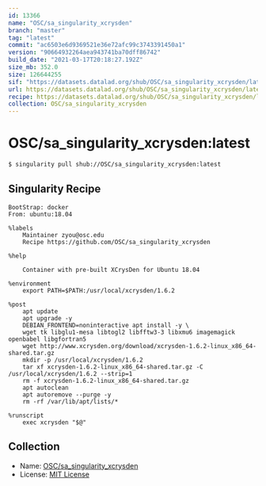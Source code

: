 ```yaml
---
id: 13366
name: "OSC/sa_singularity_xcrysden"
branch: "master"
tag: "latest"
commit: "ac6503e6d9369521e36e72afc99c3743391450a1"
version: "90664932264aea943741ba70dff86742"
build_date: "2021-03-17T20:18:27.192Z"
size_mb: 352.0
size: 126644255
sif: "https://datasets.datalad.org/shub/OSC/sa_singularity_xcrysden/latest/2021-03-17-ac6503e6-90664932/90664932264aea943741ba70dff86742.sif"
url: https://datasets.datalad.org/shub/OSC/sa_singularity_xcrysden/latest/2021-03-17-ac6503e6-90664932/
recipe: https://datasets.datalad.org/shub/OSC/sa_singularity_xcrysden/latest/2021-03-17-ac6503e6-90664932/Singularity
collection: OSC/sa_singularity_xcrysden
---
```


# OSC/sa_singularity_xcrysden:latest

```bash
$ singularity pull shub://OSC/sa_singularity_xcrysden:latest
```

## Singularity Recipe

```singularity
BootStrap: docker
From: ubuntu:18.04

%labels
    Maintainer zyou@osc.edu
    Recipe https://github.com/OSC/sa_singularity_xcrysden

%help

    Container with pre-built XCrysDen for Ubuntu 18.04

%environment
    export PATH=$PATH:/usr/local/xcrysden/1.6.2

%post
    apt update
    apt upgrade -y
    DEBIAN_FRONTEND=noninteractive apt install -y \
	wget tk libglu1-mesa libtogl2 libfftw3-3 libxmu6 imagemagick openbabel libgfortran5
    wget http://www.xcrysden.org/download/xcrysden-1.6.2-linux_x86_64-shared.tar.gz 
    mkdir -p /usr/local/xcrysden/1.6.2
    tar xf xcrysden-1.6.2-linux_x86_64-shared.tar.gz -C /usr/local/xcrysden/1.6.2 --strip=1
    rm -f xcrysden-1.6.2-linux_x86_64-shared.tar.gz 
    apt autoclean
    apt autoremove --purge -y
    rm -rf /var/lib/apt/lists/*

%runscript
    exec xcrysden "$@"
```

## Collection

 - Name: [OSC/sa_singularity_xcrysden](https://github.com/OSC/sa_singularity_xcrysden)
 - License: [MIT License](https://api.github.com/licenses/mit)

